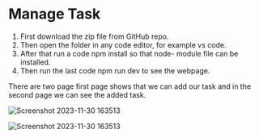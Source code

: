 # Manage Task

1. First download the zip file from GitHub repo.
2. Then open the folder in any code editor, for example vs code.
3. After that run a code npm install so that node- module file can be installed.
4. Then run the last code npm run dev to see the webpage.

 There are two page first page shows that we can add our task and in the second page we can see the added task.

![Screenshot 2023-11-30 163513](https://github.com/RinkiMandal/project/assets/139066889/69a1ae29-d6ea-4293-a9e1-6fd84ed23ed3)

![Screenshot 2023-11-30 163513](https://github.com/RinkiMandal/project/assets/139066889/3d7aff7a-a30e-46d9-bfc9-37a95edb4bdc)
